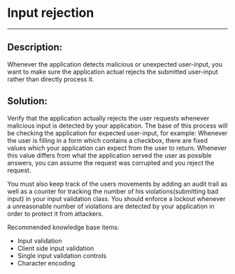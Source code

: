 # Input rejection
-------

## Description:

Whenever the application detects malicious or unexpected user-input, you want to make sure
the application actual rejects the submitted user-input rather than directly process it.

## Solution:

Verify that the application actually rejects the user requests whenever malicious input
is detected by your application. The base of this process will be checking the application
for expected user-input, for example: Whenever the user is filling in a form which
contains a checkbox, there are fixed values which your application can expect from
the user to return. Whenever this value differs from what the application served the user
as possible answers, you can assume the request was corrupted and you reject the request.

You must also keep track of the users movements by adding an audit trail as well as a
counter for tracking the number of his violations(submitting bad input) in your input
validation class. You should enforce a lockout whenever a unreasonable number of
violations are detected by your application in order to protect it from attackers.

Recommended knowledge base items:

- Input validation
- Client side input validation
- Single input validation controls
- Character encoding
